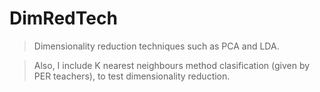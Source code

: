 # DimRedTech
>Dimensionality reduction techniques such as PCA and LDA.

>Also, I include K nearest neighbours method clasification (given by PER teachers), to test dimensionality reduction.
